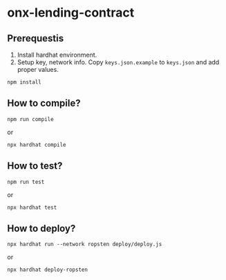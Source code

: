 # onx-lending-contract

## Prerequestis

1. Install hardhat environment.
2. Setup key, network info. Copy `keys.json.example` to `keys.json` and add proper values.

```
npm install
```

## How to compile?

```
npm run compile
```

or

```
npx hardhat compile
```


## How to test?

```
npm run test
```

or

```
npx hardhat test
```


## How to deploy?

```
npx hardhat run --network ropsten deploy/deploy.js
```

or

```
npx hardhat deploy-ropsten
```
